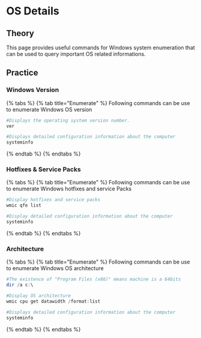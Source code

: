 # OS Details

## Theory

This page provides useful commands for Windows system enumeration that can be used to query important OS related informations.

## Practice

### Windows Version

{% tabs %}
{% tab title="Enumerate" %}
Following commands can be use to enumerate Windows OS version

```powershell
#Displays the operating system version number.
ver

#Displays detailed configuration information about the computer
systeminfo
```
{% endtab %}
{% endtabs %}

### Hotfixes & Service Packs

{% tabs %}
{% tab title="Enumerate" %}
Following commands can be use to enumerate Windows hotfixes and service Packs

```powershell
#Display hotfixes and service packs
wmic qfe list

#Display detailed configuration information about the computer
systeminfo
```
{% endtab %}
{% endtabs %}

### Architecture

{% tabs %}
{% tab title="Enumerate" %}
Following commands can be use to enumerate Windows OS architecture

```powershell
#The existence of "Program Files (x86)" means machine is a 64bits
dir /a c:\

#Display OS architecture
wmic cpu get datawidth /format:list

#Displays detailed configuration information about the computer
systeminfo
```
{% endtab %}
{% endtabs %}
